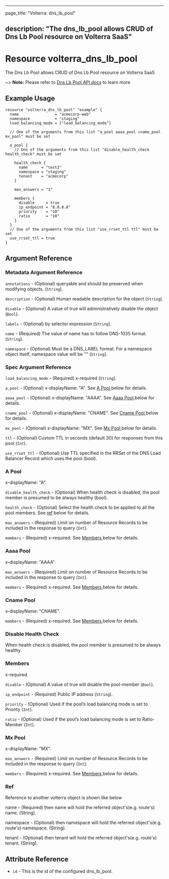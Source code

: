 ---

page_title: "Volterra: dns_lb_pool"

description: "The dns_lb_pool allows CRUD of Dns Lb Pool resource on Volterra SaaS"
-----------------------------------------------------------------------------------

Resource volterra_dns_lb_pool
=============================

The Dns Lb Pool allows CRUD of Dns Lb Pool resource on Volterra SaaS

~> **Note:** Please refer to [Dns Lb Pool API docs](https://volterra.io/docs/api/dns-lb-pool) to learn more

Example Usage
-------------

```hcl
resource "volterra_dns_lb_pool" "example" {
  name                = "acmecorp-web"
  namespace           = "staging"
  load_balancing_mode = ["load_balancing_mode"]

  // One of the arguments from this list "a_pool aaaa_pool cname_pool mx_pool" must be set

  a_pool {
    // One of the arguments from this list "disable_health_check health_check" must be set

    health_check {
      name      = "test1"
      namespace = "staging"
      tenant    = "acmecorp"
    }

    max_answers = "1"

    members {
      disable     = true
      ip_endpoint = "8.8.8.8"
      priority    = "10"
      ratio       = "10"
    }
  }
  // One of the arguments from this list "use_rrset_ttl ttl" must be set
  use_rrset_ttl = true
}

```

Argument Reference
------------------

### Metadata Argument Reference

`annotations` - (Optional) queryable and should be preserved when modifying objects. (`String`).

`description` - (Optional) Human readable description for the object (`String`).

`disable` - (Optional) A value of true will administratively disable the object (`Bool`).

`labels` - (Optional) by selector expression (`String`).

`name` - (Required) The value of name has to follow DNS-1035 format. (`String`).

`namespace` - (Optional) Must be a DNS_LABEL format. For a namespace object itself, namespace value will be "" (`String`).

### Spec Argument Reference

`load_balancing_mode` - (Required) x-required (`String`).

`a_pool` - (Optional) x-displayName: "A". See [A Pool ](#a-pool) below for details.

`aaaa_pool` - (Optional) x-displayName: "AAAA". See [Aaaa Pool ](#aaaa-pool) below for details.

`cname_pool` - (Optional) x-displayName: "CNAME". See [Cname Pool ](#cname-pool) below for details.

`mx_pool` - (Optional) x-displayName: "MX". See [Mx Pool ](#mx-pool) below for details.

`ttl` - (Optional) Custom TTL in seconds (default 30) for responses from this pool (`Int`).

`use_rrset_ttl` - (Optional) Use TTL specified in the RRSet of the DNS Load Balancer Record which uses the pool (bool).

### A Pool

x-displayName: "A".

`disable_health_check` - (Optional) When health check is disabled, the pool member is presumed to be always healthy (bool).

`health_check` - (Optional) Select the health check to be applied to all the pool members. See [ref](#ref) below for details.

`max_answers` - (Required) Limit on number of Resource Records to be included in the response to query (`Int`).

`members` - (Required) x-required. See [Members ](#members) below for details.

### Aaaa Pool

x-displayName: "AAAA".

`max_answers` - (Required) Limit on number of Resource Records to be included in the response to query (`Int`).

`members` - (Required) x-required. See [Members ](#members) below for details.

### Cname Pool

x-displayName: "CNAME".

`members` - (Required) x-required. See [Members ](#members) below for details.

### Disable Health Check

When health check is disabled, the pool member is presumed to be always healthy.

### Members

x-required.

`disable` - (Optional) A value of true will disable the pool-member (`Bool`).

`ip_endpoint` - (Required) Public IP address (`String`).

`priority` - (Optional) Used if the pool’s load balancing mode is set to Priority (`Int`).

`ratio` - (Optional) Used if the pool’s load balancing mode is set to Ratio-Member (`Int`).

### Mx Pool

x-displayName: "MX".

`max_answers` - (Required) Limit on number of Resource Records to be included in the response to query (`Int`).

`members` - (Required) x-required. See [Members ](#members) below for details.

### Ref

Reference to another volterra object is shown like below

name - (Required) then name will hold the referred object's(e.g. route's) name. (String).

namespace - (Optional) then namespace will hold the referred object's(e.g. route's) namespace. (String).

tenant - (Optional) then tenant will hold the referred object's(e.g. route's) tenant. (String).

Attribute Reference
-------------------

-	`id` - This is the id of the configured dns_lb_pool.
